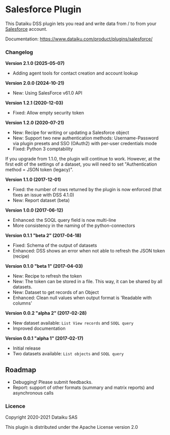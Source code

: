# Salesforce Plugin

This Dataiku DSS plugin lets you read and write data from / to from your [Salesforce](https://www.salesforce.com) account.

Documentation: https://www.dataiku.com/product/plugins/salesforce/

### Changelog

**Version 2.1.0 (2025-05-07)**

- Adding agent tools for contact creation and account lookup

**Version 2.0.0 (2024-10-21)**

* New: Using SalesForce v61.0 API

**Version 1.2.1 (2020-12-03)**

* Fixed: Allow empty security token

**Version 1.2.0 (2020-07-21)**

* New: Recipe for writing or updating a Salesforce object
* New: Support two new authentication methods: Username-Password via plugin presets and SSO (OAuth2) with per-user credentials mode
* Fixed: Python 3 comptability

If you upgrade from 1.1.0, the plugin will continue to work. However, at the first edit of the settings of a dataset, you will need to set "Authentication method =  JSON token (legacy)".

**Version 1.1.0 (2017-12-01)**

* Fixed: the number of rows returned by the plugin is now enforced (that fixes an issue with DSS 4.1.0)
* New: Report dataset (beta)

**Version 1.0.0 (2017-06-12)**

* Enhanced: the SOQL query field is now multi-line
* More consistency in the naming of the python-connectors

**Version 0.1.1 "beta 2" (2017-04-18)**

* Fixed: Schema of the output of datasets
* Enhanced: DSS shows an error when not able to refresh the JSON token (recipe)

**Version 0.1.0 "beta 1" (2017-04-03)**

* New: Recipe to refresh the token
* New: The token can be stored in a file. This way, it can be shared by all datasets.
* New: Dataset to get records of an Object
* Enhanced: Clean null values when output format is 'Readable with columns'

**Version 0.0.2 "alpha 2" (2017-02-28)**

* New dataset available: `List View records` and `SOQL query`
* Improved documentation

**Version 0.0.1 "alpha 1" (2017-02-17)**

* Initial release
* Two datasets available: `List objects` and `SOQL query`


## Roadmap

* Debugging! Please submit feedbacks.
* Report: support of other formats (summary and matrix reports) and asynchronous calls

### Licence

Copyright 2020-2021 Dataiku SAS

This plugin is distributed under the Apache License version 2.0
